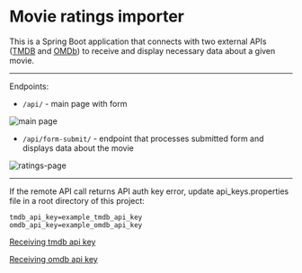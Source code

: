 Movie ratings importer
===

This is a Spring Boot application that connects with two external APIs ([TMDB](https://www.themoviedb.org/) and [OMDb](https://www.omdbapi.com/)) 
to receive and display necessary data about a given movie.

---

Endpoints:
- `/api/` - main page with form

![main page](https://gcdnb.pbrd.co/images/ItXRcGOjyC7J.png?o=1)

- `/api/form-submit/` - endpoint that processes submitted form and displays data about the movie

![ratings-page](https://gcdnb.pbrd.co/images/r0VOSN5XSQXn.png?o=1)

---

If the remote API call returns API auth key error, update api_keys.properties file in a root directory of this project:
```
tmdb_api_key=example_tmdb_api_key
omdb_api_key=example_omdb_api_key
```

[Receiving tmdb api key](https://developers.themoviedb.org/3/getting-started/introduction)

[Receiving omdb api key](http://www.omdbapi.com/apikey.aspx)
